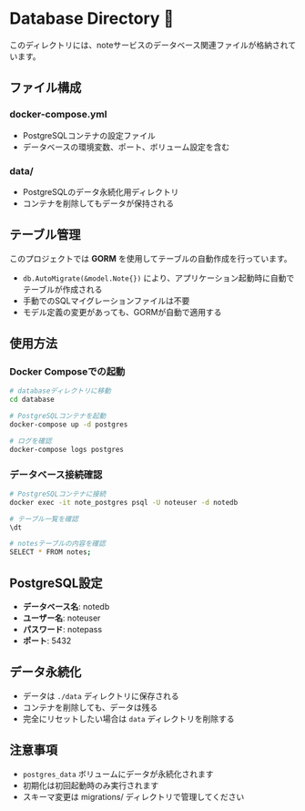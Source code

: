 # Database Directory 📁

このディレクトリには、noteサービスのデータベース関連ファイルが格納されています。

## ファイル構成

### docker-compose.yml
- PostgreSQLコンテナの設定ファイル
- データベースの環境変数、ポート、ボリューム設定を含む

### data/
- PostgreSQLのデータ永続化用ディレクトリ
- コンテナを削除してもデータが保持される

## テーブル管理

このプロジェクトでは **GORM** を使用してテーブルの自動作成を行っています。

- `db.AutoMigrate(&model.Note{})` により、アプリケーション起動時に自動でテーブルが作成される
- 手動でのSQLマイグレーションファイルは不要
- モデル定義の変更があっても、GORMが自動で適用する

## 使用方法

### Docker Composeでの起動
```bash
# databaseディレクトリに移動
cd database

# PostgreSQLコンテナを起動
docker-compose up -d postgres

# ログを確認
docker-compose logs postgres
```

### データベース接続確認
```bash
# PostgreSQLコンテナに接続
docker exec -it note_postgres psql -U noteuser -d notedb

# テーブル一覧を確認
\dt

# notesテーブルの内容を確認
SELECT * FROM notes;
```

## PostgreSQL設定

- **データベース名**: notedb
- **ユーザー名**: noteuser
- **パスワード**: notepass
- **ポート**: 5432

## データ永続化

- データは `./data` ディレクトリに保存される
- コンテナを削除しても、データは残る
- 完全にリセットしたい場合は `data` ディレクトリを削除する

## 注意事項

- `postgres_data` ボリュームにデータが永続化されます
- 初期化は初回起動時のみ実行されます
- スキーマ変更は migrations/ ディレクトリで管理してください
